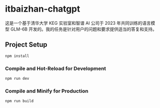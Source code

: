 # itbaizhan-chatgpt

这是一个基于清华大学 KEG 实验室和智谱 AI 公司于 2023 年共同训练的语言模型 GLM-6B 开发的。我的任务是针对用户的问题和要求提供适当的答复和支持。

## Project Setup

```sh
npm install
```

### Compile and Hot-Reload for Development

```sh
npm run dev
```

### Compile and Minify for Production

```sh
npm run build
```
